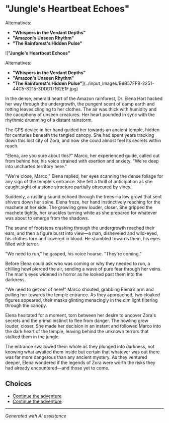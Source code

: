 # **"Jungle's Heartbeat Echoes"**

Alternatives:

- **"Whispers in the Verdant Depths"**
- **"Amazon's Unseen Rhythm"**
- **"The Rainforest's Hidden Pulse"**

![**"Jungle's Heartbeat Echoes"**

Alternatives:

- **"Whispers in the Verdant Depths"**
- **"Amazon's Unseen Rhythm"**
- **"The Rainforest's Hidden Pulse"**](../input_images/B9B57FFB-2251-44C5-8215-3DDD17162E1F.jpg)

In the dense, emerald heart of the Amazon rainforest, Dr. Elena Hart hacked her way through the undergrowth, the pungent scent of damp earth and rotting leaves clinging to her clothes. The air was thick with humidity and the cacophony of unseen creatures. Her heart pounded in sync with the rhythmic drumming of a distant rainstorm.

The GPS device in her hand guided her towards an ancient temple, hidden for centuries beneath the tangled canopy. She had spent years tracking down this lost city of Zora, and now she could almost feel its secrets within reach.

"Elena, are you sure about this?" Marco, her experienced guide, called out from behind her, his voice strained with exertion and anxiety. "We're deep into uncharted territory here."

"We're close, Marco," Elena replied, her eyes scanning the dense foliage for any sign of the temple's entrance. She felt a thrill of anticipation as she caught sight of a stone structure partially obscured by vines.

Suddenly, a rustling sound echoed through the trees—a low growl that sent shivers down her spine. Elena froze, her hand instinctively reaching for the machete at her side. The growling grew louder, closer. She gripped the machete tightly, her knuckles turning white as she prepared for whatever was about to emerge from the shadows.

The sound of footsteps crashing through the undergrowth reached their ears, and then a figure burst into view—a man, disheveled and wild-eyed, his clothes torn and covered in blood. He stumbled towards them, his eyes filled with terror.

"We need to run," he gasped, his voice hoarse. "They're coming."

Before Elena could ask who was coming or why they needed to run, a chilling howl pierced the air, sending a wave of pure fear through her veins. The man's eyes widened in horror as he looked past them into the darkness.

"We need to get out of here!" Marco shouted, grabbing Elena’s arm and pulling her towards the temple entrance. As they approached, two cloaked figures appeared, their masks glinting menacingly in the dim light filtering through the canopy.

Elena hesitated for a moment, torn between her desire to uncover Zora's secrets and the primal instinct to flee from danger. The howling grew louder, closer. She made her decision in an instant and followed Marco into the dark heart of the temple, leaving behind the unknown terrors that stalked them in the jungle.

The entrance swallowed them whole as they plunged into darkness, not knowing what awaited them inside but certain that whatever was out there was far more dangerous than any ancient mystery. As they ventured deeper, Elena wondered if the legends of Zora were worth the risks they had already encountered—and those yet to come.


## Choices

* [Continue the adventure](./20221013_140920.md)
* [Continue the adventure](./130188528_3781238605303881_7510459135709865265_n.md)


---
*Generated with AI assistance*
